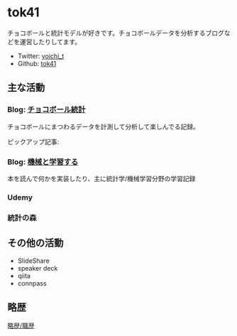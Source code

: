 # tok41

チョコボールと統計モデルが好きです。チョコボールデータを分析するブログなどを運営したりしてます。

- Twitter: [yoichi_t](https://twitter.com/yoichi_t)
- Github: [tok41](https://github.com/tok41)

## 主な活動

### Blog: [チョコボール統計](https://chocolate-ball.hatenablog.com/)

チョコボールにまつわるデータを計測して分析して楽しんでる記録。

ピックアップ記事: []()

### Blog: [機械と学習する](https://learning-with-machine.hatenablog.com/)

本を読んで何かを実装したり、主に統計学/機械学習分野の学習記録

### Udemy

### 統計の森

## その他の活動

- SlideShare
- speaker deck
- qiita
- connpass

## 略歴

[略歴/職歴](career_history.md)
